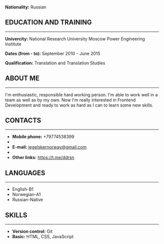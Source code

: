 **Nationality:**    Russian

## EDUCATION AND TRAINING
___
**Univercity:** National Research University Moscow Power Engineering Institute

**Dates (from - to):**  September 2010 - June 2015

**Qualification:**  Translation and Translation Studies

## ABOUT ME
___
I'm enthusiastic, responsible hard working person. I'm able to work well in a team as well as by my own.
Now I'm really interested in Frontend Development and ready to work as hard as I can to learn some new skills.

## CONTACTS
___
* **Mobile phone:**   +79774538399
* 
* **E-mail:** jegelskernorway@gmail.com
* 
* **Other links:**    https://t.me/ddrsn

## LANGUAGES
___
* English-B1
* Norwegian-A1
* Russian-Native

## SKILLS
___
* **Version control:** Git
* **Basic:** HTML, CSS, JavaScript

